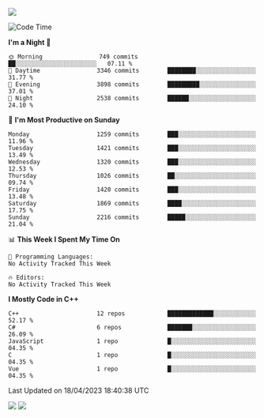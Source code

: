 ![](https://komarev.com/ghpvc/?username=lilpidgey&color=red)
<!--START_SECTION:waka-->
![Code Time](http://img.shields.io/badge/Code%20Time-1%2C491%20hrs%2018%20mins-blue)

**I'm a Night 🦉** 

```text
🌞 Morning                749 commits         ██░░░░░░░░░░░░░░░░░░░░░░░   07.11 % 
🌆 Daytime                3346 commits        ████████░░░░░░░░░░░░░░░░░   31.77 % 
🌃 Evening                3898 commits        █████████░░░░░░░░░░░░░░░░   37.01 % 
🌙 Night                  2538 commits        ██████░░░░░░░░░░░░░░░░░░░   24.10 % 
```
📅 **I'm Most Productive on Sunday** 

```text
Monday                   1259 commits        ███░░░░░░░░░░░░░░░░░░░░░░   11.96 % 
Tuesday                  1421 commits        ███░░░░░░░░░░░░░░░░░░░░░░   13.49 % 
Wednesday                1320 commits        ███░░░░░░░░░░░░░░░░░░░░░░   12.53 % 
Thursday                 1026 commits        ██░░░░░░░░░░░░░░░░░░░░░░░   09.74 % 
Friday                   1420 commits        ███░░░░░░░░░░░░░░░░░░░░░░   13.48 % 
Saturday                 1869 commits        ████░░░░░░░░░░░░░░░░░░░░░   17.75 % 
Sunday                   2216 commits        █████░░░░░░░░░░░░░░░░░░░░   21.04 % 
```


📊 **This Week I Spent My Time On** 

```text
💬 Programming Languages: 
No Activity Tracked This Week

🔥 Editors: 
No Activity Tracked This Week
```

**I Mostly Code in C++** 

```text
C++                      12 repos            █████████████░░░░░░░░░░░░   52.17 % 
C#                       6 repos             ███████░░░░░░░░░░░░░░░░░░   26.09 % 
JavaScript               1 repo              █░░░░░░░░░░░░░░░░░░░░░░░░   04.35 % 
C                        1 repo              █░░░░░░░░░░░░░░░░░░░░░░░░   04.35 % 
Vue                      1 repo              █░░░░░░░░░░░░░░░░░░░░░░░░   04.35 % 
```




 Last Updated on 18/04/2023 18:40:38 UTC
<!--END_SECTION:waka-->
![](https://hit.yhype.me/github/profile?user_id=42968544)
![](https://komarev.com/ghpvc/?lilpidgey)
